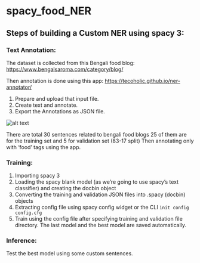 # spacy_food_NER

## Steps of building a Custom NER using spacy 3:

### Text Annotation:

The dataset is collected from this Bengali food blog:
https://www.bengalsaroma.com/category/blog/

Then annotation is done using this app:
https://tecoholic.github.io/ner-annotator/

1. Prepare and upload that input file.
2. Create text and annotate.
3. Export the Annotations as JSON file. 

![alt text](https://drive.google.com/uc?export=view&id=1zuuKRcD6af8X9CU3DX28m7__WHP1CFTE)

There are total 30 sentences related to bengali food blogs
25 of them are for the training set and 5 for validation set (83-17 split)
Then annotating only with ‘food’ tags using the app.

### Training:
1. Importing spacy 3
2. Loading the spacy blank model (as we’re going to use spacy’s text classifier) and creating the docbin object
3. Converting the training and validation JSON files into .spacy (docbin) objects
4. Extracting config file using spacy config widget or the CLI 
```init config config.cfg``` 
5. Train using the config file after specifying training and validation file directory.
The last model and the best model are saved automatically. 

### Inference:
Test the best model using some custom sentences.
